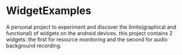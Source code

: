 # WidgetExamples
A personal project to experiment and discover the limits(graphical and functional) of widgets on the android devices. this project contains 2 widgets: the first for resource monitoring and the second for audio background recording.
